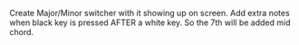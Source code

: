 Create Major/Minor switcher with it showing up on screen.
Add extra notes when black key is pressed AFTER a white key. So the 7th will be added mid chord.
